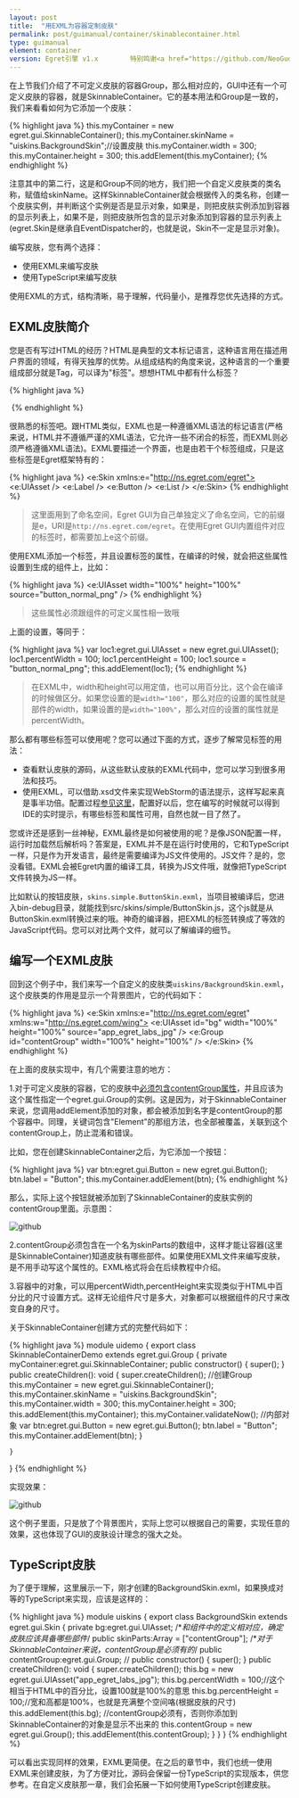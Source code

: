 ```yaml
---
layout: post
title:  "用EXML为容器定制皮肤"
permalink: post/guimanual/container/skinablecontainer.html
type: guimanual
element: container
version: Egret引擎 v1.x        特别鸣谢<a href="https://github.com/NeoGuo/" target="_blank">郭少瑞</a>同学撰写此文档
---
```


在上节我们介绍了不可定义皮肤的容器Group，那么相对应的，GUI中还有一个可定义皮肤的容器，就是SkinnableContainer。它的基本用法和Group是一致的，我们来看看如何为它添加一个皮肤：

{% highlight java  %}
this.myContainer = new egret.gui.SkinnableContainer();
this.myContainer.skinName = "uiskins.BackgroundSkin";//设置皮肤
this.myContainer.width = 300;
this.myContainer.height = 300;
this.addElement(this.myContainer);
{% endhighlight %}

注意其中的第二行，这是和Group不同的地方，我们把一个自定义皮肤类的类名称，赋值给skinName。这样SkinnableContainer就会根据传入的类名称，创建一个皮肤实例，并判断这个实例是否是显示对象，如果是，则把皮肤实例添加到容器的显示列表上，如果不是，则把皮肤所包含的显示对象添加到容器的显示列表上(egret.Skin是继承自EventDispatcher的，也就是说，Skin不一定是显示对象)。

编写皮肤，您有两个选择：

* 使用EXML来编写皮肤
* 使用TypeScript来编写皮肤

使用EXML的方式，结构清晰，易于理解，代码量小，是推荐您优先选择的方式。

EXML皮肤简介
---------------------

您是否有写过HTML的经历？HTML是典型的文本标记语言，这种语言用在描述用户界面的领域，有得天独厚的优势。从组成结构的角度来说，这种语言的一个重要组成部分就是Tag，可以译为"标签"。想想HTML中都有什么标签？

{% highlight java  %}
<body>
<p>
<a>
<img>
{% endhighlight %}

很熟悉的标签吧。跟HTML类似，EXML也是一种遵循XML语法的标记语言(严格来说，HTML并不遵循严谨的XML语法，它允许一些不闭合的标签，而EXML则必须严格遵循XML语法)。EXML要描述一个界面，也是由若干个标签组成，只是这些标签是Egret框架特有的：

{% highlight java  %}
<e:Skin xmlns:e="http://ns.egret.com/egret">
    <e:UIAsset />
    <e:Label />
    <e:Button />
    <e:List />
</e:Skin>
{% endhighlight %}

> 这里面用到了命名空间，Egret GUI为自己单独定义了命名空间，它的前缀是e，URI是`http://ns.egret.com/egret`。在使用Egret GUI内置组件对应的标签时，都需要加上e这个前缀。

使用EXML添加一个标签，并且设置标签的属性，在编译的时候，就会把这些属性设置到生成的组件上，比如：

{% highlight java  %}
<e:UIAsset width="100%" height="100%" source="button_normal_png" />
{% endhighlight %}

> 这些属性必须跟组件的可定义属性相一致哦

上面的设置，等同于：

{% highlight java  %}
var loc1:egret.gui.UIAsset = new egret.gui.UIAsset();
loc1.percentWidth = 100;
loc1.percentHeight = 100;
loc1.source = "button_normal_png";
this.addElement(loc1);
{% endhighlight %}

> 在EXML中，width和height可以用定值，也可以用百分比，这个会在编译的时候做区分。如果您设置的是`width="100"`，那么对应的设置的属性就是部件的width，如果设置的是`width="100%"`，那么对应的设置的属性就是percentWidth。

那么都有哪些标签可以使用呢？您可以通过下面的方式，逐步了解常见标签的用法：

* 查看默认皮肤的源码，从这些默认皮肤的EXML代码中，您可以学习到很多用法和技巧。
* 使用EXML，可以借助.xsd文件来实现WebStorm的语法提示，这样写起来真是事半功倍。配置过程[参见这里](http://bbs.egret.com/thread-155-1-1.html)，配置好以后，您在编写的时候就可以得到IDE的实时提示，有哪些标签和属性可用，自然也就一目了然了。

您或许还是感到一丝神秘，EXML最终是如何被使用的呢？是像JSON配置一样，运行时加载然后解析吗？答案是，EXML并不是在运行时使用的，它和TypeScript一样，只是作为开发语言，最终是需要编译为JS文件使用的。JS文件？是的，您没看错。EXML会被Egret内置的编译工具，转换为JS文件哦，就像把TypeScript文件转换为JS一样。

比如默认的按钮皮肤，`skins.simple.ButtonSkin.exml`，当项目被编译后，您进入bin-debug目录，就能找到src/skins/simple/ButtonSkin.js，这个js就是从ButtonSkin.exml转换过来的哦。神奇的编译器，把EXML的标签转换成了等效的JavaScript代码。您可以对比两个文件，就可以了解编译的细节。

编写一个EXML皮肤
-----------------------

回到这个例子中，我们来写一个自定义的皮肤类`uiskins/BackgroundSkin.exml`，这个皮肤类的作用是显示一个背景图片，它的代码如下：

{% highlight java  %}
<e:Skin xmlns:e="http://ns.egret.com/egret" xmlns:w="http://ns.egret.com/wing">
    <e:UIAsset id="bg" width="100%" height="100%"
               source="app_egret_labs_jpg" />
    <e:Group id="contentGroup" width="100%" height="100%" />
</e:Skin>
{% endhighlight %}

在上面的皮肤实现中，有几个需要注意的地方：

1.对于可定义皮肤的容器，它的皮肤中[必须包含contentGroup属性](http://bbs.egret.com/thread-43-1-1.html)，并且应该为这个属性指定一个egret.gui.Group的实例。这是因为，对于SkinnableContainer来说，您调用addElement添加的对象，都会被添加到名字是contentGroup的那个容器中。同理，关键词包含"Element"的那组方法，也全部被覆盖，关联到这个contentGroup上，防止混淆和错误。

比如，您在创建SkinnableContainer之后，为它添加一个按钮：

{% highlight java  %}
var btn:egret.gui.Button = new egret.gui.Button();
btn.label = "Button";
this.myContainer.addElement(btn);
{% endhighlight %}

那么，实际上这个按钮就被添加到了SkinnableContainer的皮肤实例的contentGroup里面。示意图：

![github]({{site.baseurl}}/assets/img/skinnable1.png "Egret")

2.contentGroup必须包含在一个名为skinParts的数组中，这样才能让容器(这里是SkinnableContainer)知道皮肤有哪些部件。如果使用EXML文件来编写皮肤，是不用手动写这个属性的。EXML格式将会在后续教程中介绍。

3.容器中的对象，可以用percentWidth,percentHeight来实现类似于HTML中百分比的尺寸设置方式。这样无论组件尺寸是多大，对象都可以根据组件的尺寸来改变自身的尺寸。

关于SkinnableContainer创建方式的完整代码如下：

{% highlight java  %}
module uidemo
{
    export class SkinnableContainerDemo extends egret.gui.Group
    {
        private myContainer:egret.gui.SkinnableContainer;
        public constructor() {
            super();
        }
        public createChildren(): void {
            super.createChildren();
            //创建Group
            this.myContainer = new egret.gui.SkinnableContainer();
            this.myContainer.skinName = "uiskins.BackgroundSkin";
            this.myContainer.width = 300;
            this.myContainer.height = 300;
            this.addElement(this.myContainer);
            this.myContainer.validateNow();
            //内部对象
            var btn:egret.gui.Button = new egret.gui.Button();
            btn.label = "Button";
            this.myContainer.addElement(btn);
        }

    }
}
{% endhighlight %}

实现效果：

![github]({{site.baseurl}}/assets/img/skinnable2.png "Egret")

这个例子里面，只是放了个背景图片，实际上您可以根据自己的需要，实现任意的效果，这也体现了GUI的皮肤设计理念的强大之处。

TypeScript皮肤
------------------------

为了便于理解，这里展示一下，刚才创建的BackgroundSkin.exml，如果换成对等的TypeScript来实现，应该是这样的：

{% highlight java  %}
module uiskins
{
    export class BackgroundSkin extends egret.gui.Skin
    {
        private bg:egret.gui.UIAsset;
        /**和组件中的定义相对应，确定皮肤应该具备哪些部件*/
        public skinParts:Array<string> = ["contentGroup"];
        /**对于SkinnableContainer来说，contentGroup是必须有的*/
        public contentGroup:egret.gui.Group;
        //
        public constructor() {
            super();
        }
        public createChildren(): void {
            super.createChildren();
            this.bg = new egret.gui.UIAsset("app_egret_labs_jpg");
            this.bg.percentWidth = 100;//这个相当于HTML中的百分比，设置100就是100%的意思
            this.bg.percentHeight = 100;//宽和高都是100%，也就是充满整个空间咯(根据皮肤的尺寸)
            this.addElement(this.bg);
            //contentGroup必须有，否则你添加到SkinnableContainer的对象是显示不出来的
            this.contentGroup = new egret.gui.Group();
            this.addElement(this.contentGroup);
        }
    }
}
{% endhighlight %}

可以看出实现同样的效果，EXML更简便。在之后的章节中，我们也统一使用EXML来创建皮肤，为了方便对比，源码会保留一份TypeScript的实现版本，供您参考。在自定义皮肤那一章，我们会拓展一下如何使用TypeScript创建皮肤。